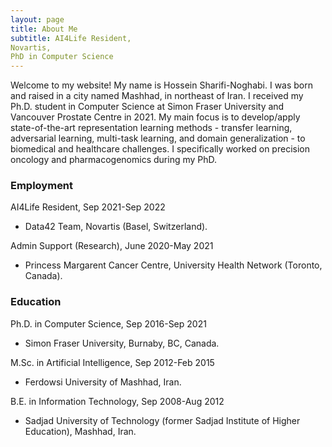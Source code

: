 ```yaml
---
layout: page
title: About Me
subtitle: AI4Life Resident, 
Novartis, 
PhD in Computer Science
---
```

Welcome to my website!
My name is Hossein Sharifi-Noghabi. I was born and raised in a city named Mashhad, in northeast of Iran. I received my Ph.D. student in Computer Science at Simon Fraser University and Vancouver Prostate Centre in 2021. My main focus is to develop/apply state-of-the-art representation learning methods - transfer learning, adversarial learning, multi-task learning, and domain generalization - to biomedical and healthcare challenges. I specifically worked on precision oncology and pharmacogenomics during my PhD. 

### Employment 

AI4Life Resident, Sep 2021-Sep 2022
  - Data42 Team, Novartis (Basel, Switzerland).  

Admin Support (Research), June 2020-May 2021 
  - Princess Margarent Cancer Centre, University Health Network (Toronto, Canada). 

### Education 

Ph.D. in Computer Science, Sep 2016-Sep 2021
  - Simon Fraser University, Burnaby, BC, Canada. 

M.Sc. in Artificial Intelligence, Sep 2012-Feb 2015
  - Ferdowsi University of Mashhad, Iran. 

B.E. in Information Technology, Sep 2008-Aug 2012 
  - Sadjad University of Technology (former Sadjad Institute of Higher Education), Mashhad, Iran.

